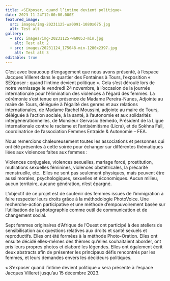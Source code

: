 ```yaml
---
title: «SEXposer, quand l’intime devient politique»
date: 2023-11-24T12:00:00.000Z
featured_image:
  src: images/img-20231125-wa0091-1080x675.jpg
  alt: Test alt
gallery:
  - src: images/img-20231125-wa0053-min.jpg
    alt: Test alt 2
  - src: images/20231124_175048-min-1280x2397.jpg
    alt: Test alt 3
editable: true
---
```

C’est avec beaucoup d’engagement que nous avons présenté, à l’espace Jacques Villeret dans le quartier des Fontaines à Tours, l’exposition « SEXposer : quand l’intime devient politique ». Cela s’est déroulé lors de notre vernissage le vendredi 24 novembre, à l’occasion de la journée internationale pour l’élimination des violences à l’égard des femmes. La cérémonie s’est tenue en présence de Madame Pereira-Nunes, Adjointe au maire de Tours, déléguée à l’égalité des genres et aux relations internationales, de Madame Rachel Moussini, adjointe au maire de Tours, déléguée à l’action sociale, à la santé, à l’autonomie et aux solidarités intergénérationnelles, de Monsieur Gervasio Semedo, Président de la Ligue internationale contre le racisme et l’antisémitisme (Licra), et de Sokhna Fall, coordinatrice de l’association Femmes Entraide & Autonomie – FEA.

Nous remercions chaleureusement toutes les associations et personnes qui ont été présentes à cette soirée pour échanger sur différentes thématiques liées aux violences faites aux femmes :

Violences conjugales, violences sexuelles, mariage forcé, prostitution, mutilations sexuelles féminines, violences obstétricales, la précarité menstruelle, etc.. Elles ne sont pas seulement physiques, mais peuvent être aussi morales, psychologiques, sexuelles et économiques. Aucun milieu, aucun territoire, aucune génération, n’est épargné.

L’objectif de ce projet est de soutenir des femmes issues de l’immigration à faire respecter leurs droits grâce à la méthodologie PhotoVoice. Une recherche-action participative et une méthode d’empouvoirement basée sur l’utilisation de la photographie comme outil de communication et de changement social.

 Sept femmes originaires d’Afrique de l’Ouest ont participé à des ateliers de sensibilisation aux questions relatives aux droits et santé sexuels et reproductifs. Elles ont été formées à la méthode Photo-Oration. Elles ont ensuite décidé elles-mêmes des thèmes qu’elles souhaitaient aborder, ont pris leurs propres photos et élaboré les légendes. Elles ont également écrit deux abstracts afin de présenter les principaux défis rencontrés par les femmes, et leurs demandes envers les décideurs politiques.

« S’exposer quand l’intime devient politique » sera présente à l’espace Jacques Villeret jusqu’au 15 décembre 2023.
